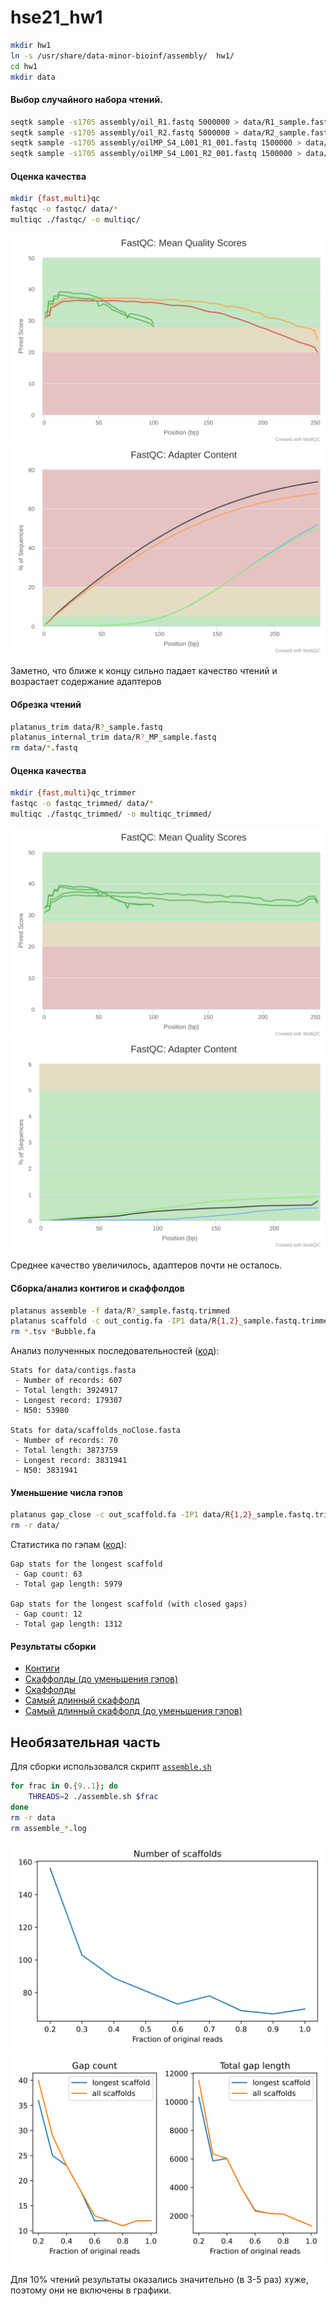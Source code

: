 # hse21_hw1

```bash
mkdir hw1
ln -s /usr/share/data-minor-bioinf/assembly/  hw1/
cd hw1
mkdir data
```

#### Выбор случайного набора чтений.
```bash
seqtk sample -s1705 assembly/oil_R1.fastq 5000000 > data/R1_sample.fastq
seqtk sample -s1705 assembly/oil_R2.fastq 5000000 > data/R2_sample.fastq
seqtk sample -s1705 assembly/oilMP_S4_L001_R1_001.fastq 1500000 > data/R1_MP_sample.fastq
seqtk sample -s1705 assembly/oilMP_S4_L001_R2_001.fastq 1500000 > data/R2_MP_sample.fastq
```

#### Оценка качества
```bash
mkdir {fast,multi}qc
fastqc -o fastqc/ data/*
multiqc ./fastqc/ -o multiqc/
```

![](./img/qual_1.svg)
![](./img/adapters_1.svg)

Заметно, что ближе к концу сильно падает качество чтений и возрастает содержание адаптеров

#### Обрезка чтений
```bash
platanus_trim data/R?_sample.fastq
platanus_internal_trim data/R?_MP_sample.fastq
rm data/*.fastq
```

#### Оценка качества
```bash
mkdir {fast,multi}qc_trimmer
fastqc -o fastqc_trimmed/ data/*
multiqc ./fastqc_trimmed/ -o multiqc_trimmed/
```

![](./img/qual_2.svg)
![](./img/adapters_2.svg)

Среднее качество увеличилось, адаптеров почти не осталось.

#### Сборка/анализ контигов и скаффолдов
```bash
platanus assemble -f data/R?_sample.fastq.trimmed
platanus scaffold -c out_contig.fa -IP1 data/R{1,2}_sample.fastq.trimmed -OP2 data/R{1,2}_MP_sample.fastq.int_trimmed
rm *.tsv *Bubble.fa
```

Анализ полученных последовательностей ([код](./src/hw1.ipynb)):

```
Stats for data/contigs.fasta
 - Number of records: 607
 - Total length: 3924917
 - Longest record: 179307
 - N50: 53980

Stats for data/scaffolds_noClose.fasta
 - Number of records: 70
 - Total length: 3873759
 - Longest record: 3831941
 - N50: 3831941
```

#### Уменьшение числа гэпов

```bash
platanus gap_close -c out_scaffold.fa -IP1 data/R{1,2}_sample.fastq.trimmed -OP2 data/R{1,2}_MP_sample.fastq.int_trimmed
rm -r data/
```

Статистика по гэпам ([код](./src/hw1.ipynb)):

```
Gap stats for the longest scaffold
 - Gap count: 63
 - Total gap length: 5979

Gap stats for the longest scaffold (with closed gaps)
 - Gap count: 12
 - Total gap length: 1312
```

#### Результаты сборки
* [Контиги](./data/contigs.fasta)
* [Скаффолды (до уменьшения гэпов)](./data/scaffolds_noClose.fasta)
* [Скаффолды](./data/scaffolds.fasta)
*  [Самый длинный скаффолд](./data/longest.fasta)
*  [Самый длинный скаффолд (до уменьшения гэпов)](./data/longest_noClose.fasta)

## Необязательная часть

Для сборки использовался скрипт [`assemble.sh`](./src/assemble.sh)

```bash
for frac in 0.{9..1}; do
    THREADS=2 ./assemble.sh $frac
done
rm -r data
rm assemble_*.log
```

![Scaffold count](./img/scaff.svg)
![Gap stats](./img/gaps.svg)

Для 10% чтений результаты оказались значительно (в 3-5 раз) хуже, поэтому они не включены в графики.
